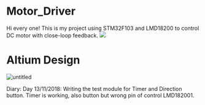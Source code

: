 # Motor_Driver
Hi every one! This is my project using STM32F103 and LMD18200 to control DC motor with close-loop feedback.
![](http://f10.photo.talk.zdn.vn/2456219225407768173/653f6230c79527cb7e84.jpg)
# Altium Design
![untitled](https://user-images.githubusercontent.com/23720583/48367631-e3e1f080-e6e3-11e8-95b4-366bb11d108c.png)


Diary:
Day 13/11/2018: Writing the test module for Timer and Direction button. Timer is working, also button but wrong pin of control LMD182001.
